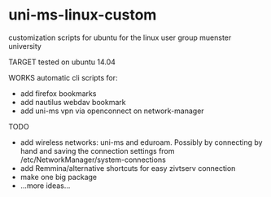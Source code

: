 uni-ms-linux-custom
===================

customization scripts for ubuntu for the linux user group muenster university

TARGET
tested on ubuntu 14.04

WORKS
automatic cli scripts for:

- add firefox bookmarks
- add nautilus webdav bookmark
- add uni-ms vpn via openconnect on network-manager


TODO
- add wireless networks: uni-ms and eduroam. Possibly by connecting by hand and saving the connection settings from /etc/NetworkManager/system-connections
- add Remmina/alternative shortcuts for easy zivtserv connection
- make one big package
- ...more ideas...



